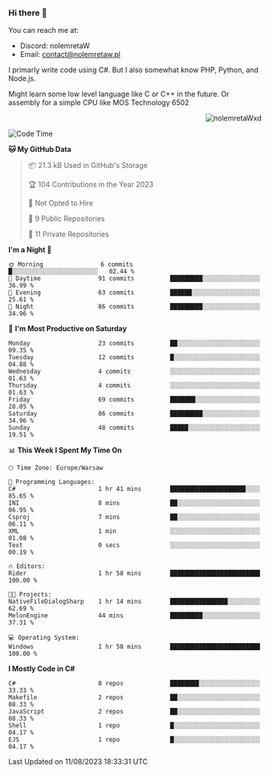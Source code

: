### Hi there 👋

You can reach me at:
 - Discord: nolemretaW
 - Email: contact@nolemretaw.pl
 
I primarly write code using C#. But I also somewhat know PHP, Python, and Node.js.

Might learn some low level language like C or C++ in the future. Or assembly for a simple CPU like MOS Technology 6502
 
<p align="right"><img src="https://komarev.com/ghpvc/?username=nolemretaWxd&amp;label=Profile%20views&amp;color=0e75b6&amp;style=flat" alt="nolemretaWxd" /></p>

<!--START_SECTION:waka-->
![Code Time](http://img.shields.io/badge/Code%20Time-54%20hrs%2024%20mins-blue)

**🐱 My GitHub Data** 

> 📦 21.3 kB Used in GitHub's Storage 
 > 
> 🏆 104 Contributions in the Year 2023
 > 
> 🚫 Not Opted to Hire
 > 
> 📜 9 Public Repositories 
 > 
> 🔑 11 Private Repositories 
 > 
**I'm a Night 🦉** 

```text
🌞 Morning                6 commits           █░░░░░░░░░░░░░░░░░░░░░░░░   02.44 % 
🌆 Daytime                91 commits          █████████░░░░░░░░░░░░░░░░   36.99 % 
🌃 Evening                63 commits          ██████░░░░░░░░░░░░░░░░░░░   25.61 % 
🌙 Night                  86 commits          █████████░░░░░░░░░░░░░░░░   34.96 % 
```
📅 **I'm Most Productive on Saturday** 

```text
Monday                   23 commits          ██░░░░░░░░░░░░░░░░░░░░░░░   09.35 % 
Tuesday                  12 commits          █░░░░░░░░░░░░░░░░░░░░░░░░   04.88 % 
Wednesday                4 commits           ░░░░░░░░░░░░░░░░░░░░░░░░░   01.63 % 
Thursday                 4 commits           ░░░░░░░░░░░░░░░░░░░░░░░░░   01.63 % 
Friday                   69 commits          ███████░░░░░░░░░░░░░░░░░░   28.05 % 
Saturday                 86 commits          █████████░░░░░░░░░░░░░░░░   34.96 % 
Sunday                   48 commits          █████░░░░░░░░░░░░░░░░░░░░   19.51 % 
```


📊 **This Week I Spent My Time On** 

```text
🕑︎ Time Zone: Europe/Warsaw

💬 Programming Languages: 
C#                       1 hr 41 mins        █████████████████████░░░░   85.65 % 
INI                      8 mins              ██░░░░░░░░░░░░░░░░░░░░░░░   06.95 % 
Csproj                   7 mins              ██░░░░░░░░░░░░░░░░░░░░░░░   06.11 % 
XML                      1 min               ░░░░░░░░░░░░░░░░░░░░░░░░░   01.08 % 
Text                     0 secs              ░░░░░░░░░░░░░░░░░░░░░░░░░   00.19 % 

🔥 Editors: 
Rider                    1 hr 58 mins        █████████████████████████   100.00 % 

🐱‍💻 Projects: 
NativeFileDialogSharp    1 hr 14 mins        ████████████████░░░░░░░░░   62.69 % 
MelonEngine              44 mins             █████████░░░░░░░░░░░░░░░░   37.31 % 

💻 Operating System: 
Windows                  1 hr 58 mins        █████████████████████████   100.00 % 
```

**I Mostly Code in C#** 

```text
C#                       8 repos             ████████░░░░░░░░░░░░░░░░░   33.33 % 
Makefile                 2 repos             ██░░░░░░░░░░░░░░░░░░░░░░░   08.33 % 
JavaScript               2 repos             ██░░░░░░░░░░░░░░░░░░░░░░░   08.33 % 
Shell                    1 repo              █░░░░░░░░░░░░░░░░░░░░░░░░   04.17 % 
EJS                      1 repo              █░░░░░░░░░░░░░░░░░░░░░░░░   04.17 % 
```




 Last Updated on 11/08/2023 18:33:31 UTC
<!--END_SECTION:waka-->
